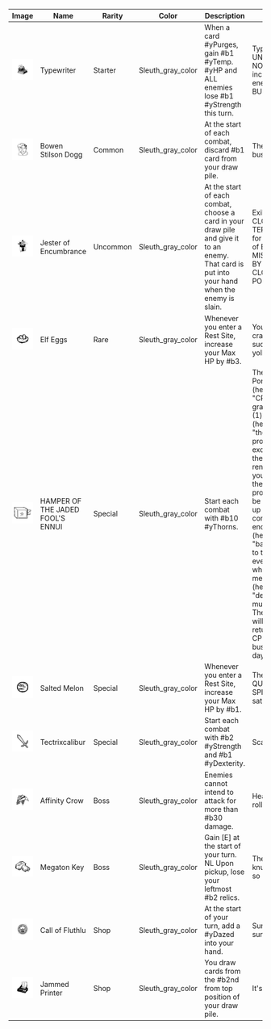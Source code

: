 | Image | Name | Rarity | Color | Description | Flavor |
| ----- | ---- | ------ | ----- | ----------- | ------ |
| ![](relics/theSleuth-Typewriter.png) | Typewriter | Starter | Sleuth_gray_color | When a card #yPurges, gain #b1 #yTemp. #yHP and ALL enemies lose #b1 #yStrength this turn. | Type up an UNPLEASANT NOTE to increase the enemy's SICK BURN levels. |
| ![](relics/theSleuth-BowenStilsonDogg.png) | Bowen Stilson Dogg | Common | Sleuth_gray_color | At the start of each combat, discard #b1 card from your draw pile. | The dreaded bust. |
| ![](relics/theSleuth-JesterOfEncumbrance.png) | Jester of Encumbrance | Uncommon | Sleuth_gray_color | At the start of each combat, choose a card in your draw pile and give it to an enemy. That card is put into your hand when the enemy is slain. | Exiled from CLOWN TERRITORY for the crime of BEING MISPLACED BY THE CLOWN PONTIFICATE. |
| ![](relics/theSleuth-ElfEgg.png) | Elf Eggs | Rare | Sleuth_gray_color | Whenever you enter a Rest Site, increase your Max HP by #b3. | You yearn to crack out the succulent yolk. |
| ![](relics/theSleuth-HAMPEROFTHEJADEDFOOLSENNUI.png) | HAMPER OF THE JADED FOOL'S ENNUI | Special | Sleuth_gray_color | Start each combat with #b10 #yThorns. | The Clown Pontificate (hereafter: "CP") has granted one (1) boon (hereafter: "the product") in exchange for the services rendered by you to slay the spire. The product may be leased for up to three combat encounters (hereafter: "battles") due to the eventuality in which the merchant (hereafter: "dead-o") is murdered. The product will be returned to CP within 3-4 business days. |
| ![](relics/theSleuth-SaltedMelon.png) | Salted Melon | Special | Sleuth_gray_color | Whenever you enter a Rest Site, increase your Max HP by #b1. | The tastiest QUEST OF SPIRIT is satisfied. |
| ![](relics/theSleuth-Tectrixcalibur.png) | Tectrixcalibur | Special | Sleuth_gray_color | Start each combat with #b2 #yStrength and #b1 #yDexterity. | Scaling! |
| ![](relics/theSleuth-AffinityCrow.png) | Affinity Crow | Boss | Sleuth_gray_color | Enemies cannot intend to attack for more than #b30 damage. | Heads will roll. |
| ![](relics/theSleuth-MegatonKey.png) | Megaton Key | Boss | Sleuth_gray_color | Gain [E] at the start of your turn. NL Upon pickup, lose your leftmost #b2 relics. | These brass knuckles are so heavy. |
| ![](relics/theSleuth-CallOfFluthlu.png) | Call of Fluthlu | Shop | Sleuth_gray_color | At the start of your turn, add a #yDazed into your hand. | Surprisingly surprising. |
| ![](relics/theSleuth-JammedPrinter.png) | Jammed Printer | Shop | Sleuth_gray_color | You draw cards from the #b2nd from top position of your draw pile. | It's stuck! |
